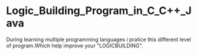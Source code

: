 # Logic_Building_Program_in_C_C++_Java
During learning multiple programming languages i pratice this different level of program.Which help improve your "LOGICBUILDING".

